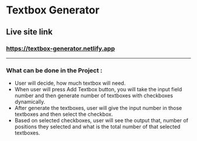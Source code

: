 # Textbox Generator

## Live site link
### https://textbox-generator.netlify.app

<hr>

### What can be done in the Project :
- User will decide, how much textbox will need.
- When user will press Add Textbox button, you will take the input field number and then generate number of textboxes with checkboxes dynamically.
- After generate the textboxes, user will give the input number in those textboxes and then select the checkbox.
- Based on selected checkboxes, user will see the output that, number of positions they selected and what is the total number of that selected textboxes.